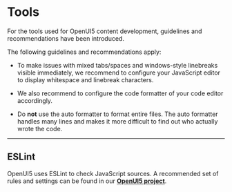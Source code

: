 <!-- loio41de83f642224556b8716dec2b41ce86 -->

# Tools

For the tools used for OpenUI5 content development, guidelines and recommendations have been introduced.

The following guidelines and recommendations apply:

-   To make issues with mixed tabs/spaces and windows-style linebreaks visible immediately, we recommend to configure your JavaScript editor to display whitespace and linebreak characters.

-   We also recommend to configure the code formatter of your code editor accordingly.

-   Do **not** use the auto formatter to format entire files. The auto formatter handles many lines and makes it more difficult to find out who actually wrote the code.


***

## ESLint

OpenUI5 uses ESLint to check JavaScript sources. A recommended set of rules and settings can be found in our [**OpenUI5 project**](https://github.com/ui5/openui5/blob/-/docs/eslint.md).

